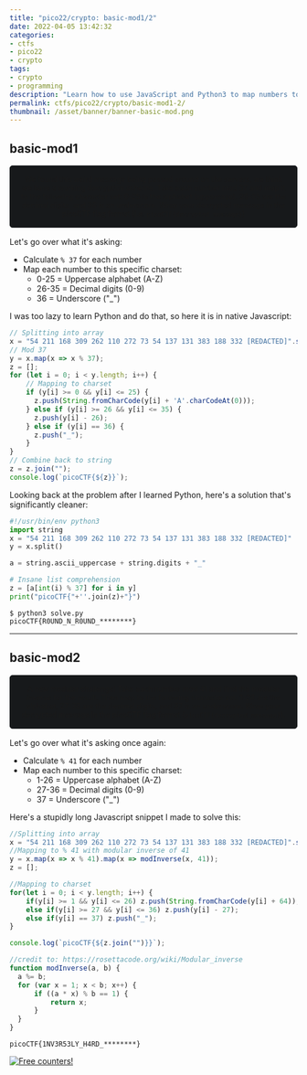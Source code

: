```yaml
---
title: "pico22/crypto: basic-mod1/2"
date: 2022-04-05 13:42:32
categories:
- ctfs
- pico22
- crypto
tags:
- crypto
- programming
description: "Learn how to use JavaScript and Python3 to map numbers to character sets! This is my writeup for the picoCTF 2022 cryptography challenges \"basic-mod1/2\"."
permalink: ctfs/pico22/crypto/basic-mod1-2/
thumbnail: /asset/banner/banner-basic-mod.png
---
```


<style>
    .box {
        border: 1px solid rgb(23, 25, 27);
        border-radius: 5px;
        background-color: rgb(23, 25, 27);
        padding: 1rem;
        font-size: 90%;
        text-align: center;
        margin-top: 1rem;
        margin-bottom: 1rem;
    }
    .flex-container {
        display: flex;
        flex-wrap: nowrap;
        justify-content: center;
    }
</style>

## basic-mod1

<div class="box">
We found this weird message being passed around on the servers, we think we have a working decryption scheme. Take each number mod 37 and map it to the following character set: 0-25 is the alphabet (uppercase), 26-35 are the decimal digits, and 36 is an underscore. Wrap your decrypted message in the picoCTF flag format (i.e. <code>picoCTF{decrypted_message}</code>)
</div>

Let's go over what it's asking:

- Calculate `% 37` for each number
- Map each number to this specific charset:
  - 0-25 = Uppercase alphabet (A-Z)
  - 26-35 = Decimal digits (0-9)
  - 36 = Underscore ("_")

I was too lazy to learn Python and do that, so here it is in native Javascript:

```js
// Splitting into array
x = "54 211 168 309 262 110 272 73 54 137 131 383 188 332 [REDACTED]".split();
// Mod 37
y = x.map(x => x % 37);
z = [];
for (let i = 0; i < y.length; i++) {
    // Mapping to charset
    if (y[i] >= 0 && y[i] <= 25) {
      z.push(String.fromCharCode(y[i] + 'A'.charCodeAt(0)));
    } else if (y[i] >= 26 && y[i] <= 35) {
      z.push(y[i] - 26);
    } else if (y[i] == 36) {
      z.push("_");
    }
}
// Combine back to string
z = z.join("");
console.log(`picoCTF{${z}}`);
```

Looking back at the problem after I learned Python, here's a solution that's significantly cleaner:

```py
#!/usr/bin/env python3
import string
x = "54 211 168 309 262 110 272 73 54 137 131 383 188 332 [REDACTED]"
y = x.split()

a = string.ascii_uppercase + string.digits + "_"

# Insane list comprehension
z = [a[int(i) % 37] for i in y]
print("picoCTF{"+''.join(z)+"}")
```

```text
$ python3 solve.py
picoCTF{R0UND_N_R0UND_********}
```

---

## basic-mod2

<div class="box">
A new modular challenge!
Take each number mod 41 and find the modular inverse for the result. Then map to the following character set: 1-26 are the alphabet, 27-36 are the decimal digits, and 37 is an underscore.
Wrap your decrypted message in the picoCTF flag format (<code>picoCTF{decrypted_message}</code>).
</div>

Let's go over what it's asking once again:

- Calculate `% 41` for each number
- Map each number to this specific charset:
  - 1-26 = Uppercase alphabet (A-Z)
  - 27-36 = Decimal digits (0-9)
  - 37 = Underscore ("_")

Here's a stupidly long Javascript snippet I made to solve this:

```js
//Splitting into array
x = "54 211 168 309 262 110 272 73 54 137 131 383 188 332 [REDACTED]".split();
//Mapping to % 41 with modular inverse of 41
y = x.map(x => x % 41).map(x => modInverse(x, 41));
z = [];

//Mapping to charset
for(let i = 0; i < y.length; i++) {
    if(y[i] >= 1 && y[i] <= 26) z.push(String.fromCharCode(y[i] + 64));
    else if(y[i] >= 27 && y[i] <= 36) z.push(y[i] - 27);
    else if(y[i] == 37) z.push("_");
}

console.log(`picoCTF{${z.join("")}}`);

//credit to: https://rosettacode.org/wiki/Modular_inverse
function modInverse(a, b) {
  a %= b;
  for (var x = 1; x < b; x++) {
      if ((a * x) % b == 1) {
          return x;
      }
  }
}
```

```text
picoCTF{1NV3R53LY_H4RD_********}
```

<a href="https://info.flagcounter.com/8Xkk"><img src="https://s01.flagcounter.com/count2/8Xkk/bg_212326/txt_C9CACC/border_C9CACC/columns_3/maxflags_12/viewers_3/labels_0/pageviews_1/flags_1/percent_0/" alt="Free counters!" border="0"></a>
